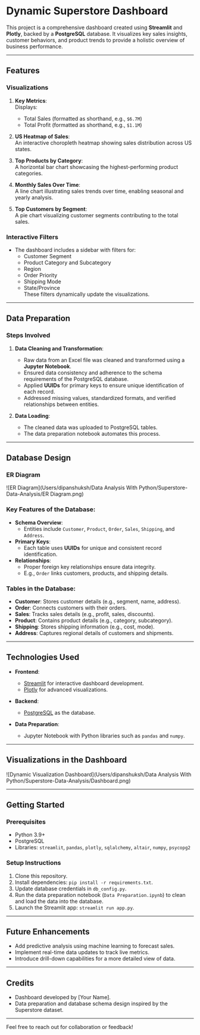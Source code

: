 # Dynamic Superstore Dashboard

This project is a comprehensive dashboard created using **Streamlit** and **Plotly**, backed by a **PostgreSQL** database. It visualizes key sales insights, customer behaviors, and product trends to provide a holistic overview of business performance.

---

## Features

### Visualizations
1. **Key Metrics**:  
   Displays:
   - Total Sales (formatted as shorthand, e.g., `$6.7M`)
   - Total Profit (formatted as shorthand, e.g., `$1.1M`)

2. **US Heatmap of Sales**:  
   An interactive choropleth heatmap showing sales distribution across US states.

3. **Top Products by Category**:  
   A horizontal bar chart showcasing the highest-performing product categories.

4. **Monthly Sales Over Time**:  
   A line chart illustrating sales trends over time, enabling seasonal and yearly analysis.

5. **Top Customers by Segment**:  
   A pie chart visualizing customer segments contributing to the total sales.

### Interactive Filters
- The dashboard includes a sidebar with filters for:
  - Customer Segment
  - Product Category and Subcategory
  - Region
  - Order Priority
  - Shipping Mode
  - State/Province  
  These filters dynamically update the visualizations.

---

## Data Preparation

### Steps Involved
1. **Data Cleaning and Transformation**:
   - Raw data from an Excel file was cleaned and transformed using a **Jupyter Notebook**.
   - Ensured data consistency and adherence to the schema requirements of the PostgreSQL database.
   - Applied **UUIDs** for primary keys to ensure unique identification of each record.
   - Addressed missing values, standardized formats, and verified relationships between entities.

2. **Data Loading**:
   - The cleaned data was uploaded to PostgreSQL tables.
   - The data preparation notebook automates this process.

---

## Database Design

### ER Diagram
![ER Diagram](Users/dipanshuksh/Data Analysis With Python/Superstore-Data-Analysis/ER Diagram.png)

### Key Features of the Database:
- **Schema Overview**:
  - Entities include `Customer`, `Product`, `Order`, `Sales`, `Shipping`, and `Address`.
- **Primary Keys**:
  - Each table uses **UUIDs** for unique and consistent record identification.
- **Relationships**:
  - Proper foreign key relationships ensure data integrity.
  - E.g., `Order` links customers, products, and shipping details.

### Tables in the Database:
- **Customer**: Stores customer details (e.g., segment, name, address).
- **Order**: Connects customers with their orders.
- **Sales**: Tracks sales details (e.g., profit, sales, discounts).
- **Product**: Contains product details (e.g., category, subcategory).
- **Shipping**: Stores shipping information (e.g., cost, mode).
- **Address**: Captures regional details of customers and shipments.

---

## Technologies Used

- **Frontend**:
  - [Streamlit](https://streamlit.io/) for interactive dashboard development.
  - [Plotly](https://plotly.com/) for advanced visualizations.

- **Backend**:
  - [PostgreSQL](https://www.postgresql.org/) as the database.

- **Data Preparation**:
  - Jupyter Notebook with Python libraries such as `pandas` and `numpy`.

---

## Visualizations in the Dashboard
![Dynamic Visualization Dashboard](Users/dipanshuksh/Data Analysis With Python/Superstore-Data-Analysis/Dashboard.png)

---

## Getting Started

### Prerequisites

- Python 3.9+
- PostgreSQL
- Libraries: `streamlit`, `pandas`, `plotly`, `sqlalchemy`, `altair`, `numpy`, `psycopg2`

### Setup Instructions

1. Clone this repository.
2. Install dependencies: `pip install -r requirements.txt`.
3. Update database credentials in `db_config.py`.
4. Run the data preparation notebook (`Data Preparation.ipynb`) to clean and load the data into the database.
5. Launch the Streamlit app: `streamlit run app.py`.

---

## Future Enhancements

- Add predictive analysis using machine learning to forecast sales.
- Implement real-time data updates to track live metrics.
- Introduce drill-down capabilities for a more detailed view of data.

---

## Credits

- Dashboard developed by [Your Name].
- Data preparation and database schema design inspired by the Superstore dataset.

---

Feel free to reach out for collaboration or feedback!
